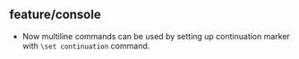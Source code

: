 ## feature/console

* Now multiline commands can be used by setting up continuation marker
  with `\set continuation` command.
